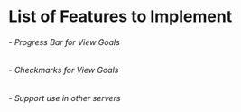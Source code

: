 # List of Features to Implement
###### - Progress Bar for View Goals
###### - Checkmarks for View Goals
###### - Support use in other servers
